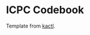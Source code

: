 # ICPC Codebook

Template from [kactl](https://github.com/kth-competitive-programming/kactl/tree/main).

